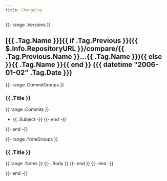```yaml
---
title: Changelog
---
```


{{- range .Versions }}

## [{{ .Tag.Name }}]{{ if .Tag.Previous }}({{ $.Info.RepositoryURL }}/compare/{{ .Tag.Previous.Name }}...{{ .Tag.Name }}){{ else }}{{ .Tag.Name }}{{ end }} ({{ datetime "2006-01-02" .Tag.Date }})

{{- range .CommitGroups }}

### {{ .Title }}
  {{ range .Commits }}
- {{ .Subject -}}
  {{- end -}}

{{- end -}}

{{- range .NoteGroups }}

### {{ .Title }}
  {{ range .Notes }}
    {{- .Body }}
  {{- end }}
{{- end -}}

{{- end -}}
